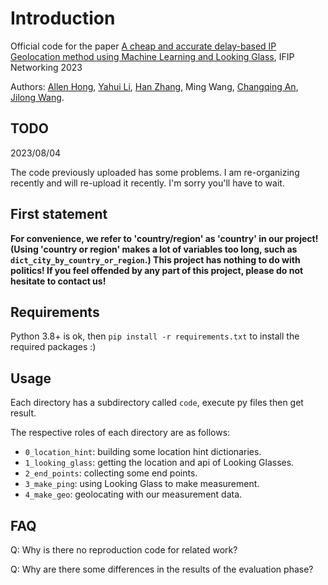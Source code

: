 # Introduction

Official code for the paper [A cheap and accurate delay-based IP Geolocation method using Machine Learning and Looking Glass](https://ieeexplore.ieee.org/document/10186436), IFIP Networking 2023 

Authors: [Allen Hong](https://github.com/masterAllen), [Yahui Li](https://www.insc.tsinghua.edu.cn/info/1157/3380.htm), [Han Zhang](https://www.insc.tsinghua.edu.cn/info/1157/2458.htm), Ming Wang, [Changqing An](https://www.insc.tsinghua.edu.cn/info/1157/2473.htm), [Jilong Wang](https://www.insc.tsinghua.edu.cn/info/1157/2449.htm).

## TODO
2023/08/04

The code previously uploaded has some problems. I am re-organizing recently and will re-upload it recently. I'm sorry you'll have to wait.


## First statement
**For convenience, we refer to 'country/region' as 'country' in our project! (Using 'country or region' makes a lot of variables too long, such as `dict_city_by_country_or_region`.) This project has nothing to do with politics! If you feel offended by any part of this project, please do not hesitate to contact us!**

## Requirements
Python 3.8+ is ok, then `pip install -r requirements.txt` to install the required packages :)

## Usage
Each directory has a subdirectory called `code`, execute py files then get result. 

The respective roles of each directory are as follows:
- `0_location_hint`: building some location hint dictionaries.
- `1_looking_glass`: getting the location and api of Looking Glasses.
- `2_end_points`: collecting some end points.
- `3_make_ping`: using Looking Glass to make measurement.
- `4_make_geo`: geolocating with our measurement data.

## FAQ
Q: Why is there no reproduction code for related work?

Q: Why are there some differences in the results of the evaluation phase?


